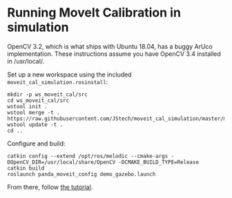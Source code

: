 Running MoveIt Calibration in simulation
========================================

OpenCV 3.2, which is what ships with Ubuntu 18.04, has a buggy ArUco implementation. These instructions assume you have
OpenCV 3.4 installed in /usr/local/.

Set up a new workspace using the included `moveit_cal_simulation.rosinstall`:

    mkdir -p ws_moveit_cal/src
    cd ws_moveit_cal/src
    wstool init .
    wstool merge -t . https://raw.githubusercontent.com/JStech/moveit_cal_simulation/master/moveit_cal_simulation.rosinstall
    wstool update -t .
    cd ..

Configure and build:

    catkin config --extend /opt/ros/melodic --cmake-args -DOpenCV_DIR=/usr/local/share/OpenCV -DCMAKE_BUILD_TYPE=Release
    catkin build
    roslaunch panda_moveit_config demo_gazebo.launch

From there, follow [the tutorial](https://github.com/JStech/moveit_tutorials/blob/new-calibration-tutorial/doc/hand_eye_calibration/hand_eye_calibration_tutorial.rst).

